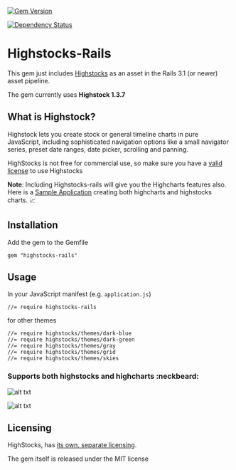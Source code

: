 [![Gem Version](https://badge.fury.io/rb/highstocks-rails.png)](http://badge.fury.io/rb/highstocks-rails)

[![Dependency Status](https://gemnasium.com/ankit8898/highstocks-rails.png)](https://gemnasium.com/ankit8898/highstocks-rails)

# Highstocks-Rails

This gem just includes [Highstocks](http://www.highcharts.com/products/highstock) as an asset in the Rails 3.1 (or newer) asset pipeline.

The gem currently uses **Highstock 1.3.7**

## What is Highstock?

Highstock lets you create stock or general timeline charts in pure JavaScript, including sophisticated navigation options like a small navigator series, preset date ranges, date picker, scrolling and panning.

HighStocks is not free for commercial use, so make sure you have a [valid license](http://shop.highsoft.com/highstock.html) to use Highstocks

**Note**:  Including Highstocks-rails will give you the Highcharts features also.  Here is a [Sample Application](http://hidden-peak-3935.herokuapp.com) creating both highcharts and highstocks charts. :chart_with_upwards_trend:

## Installation

Add the gem to the Gemfile

    gem "highstocks-rails"    

## Usage

In your JavaScript manifest (e.g. `application.js`)

    //= require highstocks-rails

for other themes
    
    //= require highstocks/themes/dark-blue
    //= require highstocks/themes/dark-green
    //= require highstocks/themes/gray
    //= require highstocks/themes/grid
    //= require highstocks/themes/skies

### Supports both highstocks and highcharts :neckbeard:

![alt txt](https://raw.github.com/ankit8898/hs-rails/master/app/assets/images/ss1.jpg)


![alt txt](https://raw.github.com/ankit8898/hs-rails/master/app/assets/images/ss2.jpg)

## Licensing

HighStocks, has [its own, separate licensing](http://shop.highsoft.com/highstock.html).

The gem itself is released under the MIT license

